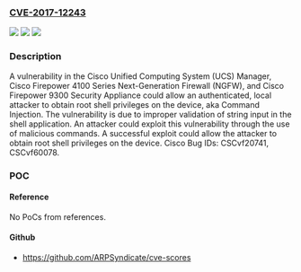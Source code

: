 ### [CVE-2017-12243](https://cve.mitre.org/cgi-bin/cvename.cgi?name=CVE-2017-12243)
![](https://img.shields.io/static/v1?label=Product&message=Cisco%20UCS%20Manager%2C%20Cisco%20Firepower%204100%20Series%20NGFW%2C%20and%20Cisco%20Firepower%209300%20Security%20Appliance&color=blue)
![](https://img.shields.io/static/v1?label=Version&message=n%2Fa&color=blue)
![](https://img.shields.io/static/v1?label=Vulnerability&message=CWE-78&color=brighgreen)

### Description

A vulnerability in the Cisco Unified Computing System (UCS) Manager, Cisco Firepower 4100 Series Next-Generation Firewall (NGFW), and Cisco Firepower 9300 Security Appliance could allow an authenticated, local attacker to obtain root shell privileges on the device, aka Command Injection. The vulnerability is due to improper validation of string input in the shell application. An attacker could exploit this vulnerability through the use of malicious commands. A successful exploit could allow the attacker to obtain root shell privileges on the device. Cisco Bug IDs: CSCvf20741, CSCvf60078.

### POC

#### Reference
No PoCs from references.

#### Github
- https://github.com/ARPSyndicate/cve-scores

